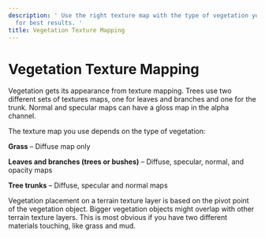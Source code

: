 ```yaml
---
description: ' Use the right texture map with the type of vegetation you add to &ALY;
  for best results. '
title: Vegetation Texture Mapping
---
```

# Vegetation Texture Mapping<a name="terrain-vegetation-trees"></a>

Vegetation gets its appearance from texture mapping\. Trees use two different sets of textures maps, one for leaves and branches and one for the trunk\. Normal and specular maps can have a gloss map in the alpha channel\.

The texture map you use depends on the type of vegetation:

**Grass** – Diffuse map only

**Leaves and branches \(trees or bushes\)** – Diffuse, specular, normal, and opacity maps

**Tree trunks** – Diffuse, specular and normal maps

Vegetation placement on a terrain texture layer is based on the pivot point of the vegetation object\. Bigger vegetation objects might overlap with other terrain texture layers\. This is most obvious if you have two different materials touching, like grass and mud\.
